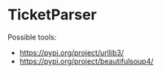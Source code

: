 # TicketParser

Possible tools:

 - https://pypi.org/project/urllib3/
 - https://pypi.org/project/beautifulsoup4/
